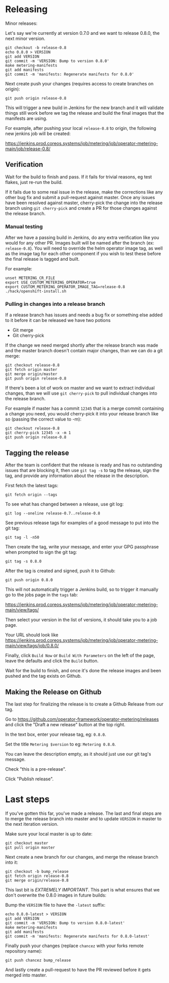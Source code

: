 # Releasing

Minor releases:

Let's say we're currently at version 0.7.0 and we want to release 0.8.0, the next minor version.

```
git checkout -b release-0.8
echo 0.8.0 > VERSION
git add VERSION
git commit -m 'VERSION: Bump to version 0.8.0'
make metering-manifests
git add manifests
git commit -m 'manifests: Regenerate manifests for 0.8.0'
```

Next create push your changes (requires access to create branches on origin):

```
git push origin release-0.8
```

This will trigger a new build in Jenkins for the new branch and it will validate things still work before we tag the release and build the final images that the manifests are using.

For example, after pushing your local `release-0.8` to origin, the following new jenkins job will be created:

https://jenkins.prod.coreos.systems/job/metering/job/operator-metering-main/job/release-0.8/


## Verification

Wait for the build to finish and pass.
If it fails for trivial reasons, eg test flakes, just re-run the build.

If it fails due to some real issue in the release, make the corrections like any other bug fix and submit a pull-request against master.
Once any issues have been resolved against master, cherry-pick the change into the release branch using `git cherry-pick` and create a PR for those changes against the release branch.

### Manual testing

After we have a passing build in Jenkins, do any extra verification like you would for any other PR.
Images built will be named after the branch (ex: `release-0.8`).
You will need to override the helm operator image tag, as well as the image tag for each other component if you wish to test these before the final release is tagged and built.

For example:

```
unset METERING_CR_FILE
export USE_CUSTOM_METERING_OPERATOR=true
export CUSTOM_METERING_OPERATOR_IMAGE_TAG=release-0.8
./hack/openshift-install.sh
```

### Pulling in changes into a release branch

If a release branch has issues and needs a bug fix or something else added to it before it can be released we have two potions

- Git merge
- Git cherry-pick

If the change we need merged shortly after the release branch was made and the master branch doesn't contain major changes, than we can do a git merge:

```
git checkout release-0.8
git fetch origin master
git merge origin/master
git push origin release-0.8
```

If there's been a lot of work on master and we want to extract individual changes, than we will use `git cherry-pick` to pull individual changes into the release branch.

For example if master has a commit `12345` that is a merge commit containing a change you need, you would cherry-pick it into your release branch like so (passing the correct value to -m):

```
git checkout release-0.8
git cherry-pick 12345 -x -m 1
git push origin release-0.8
```

## Tagging the release

After the team is confident that the release is ready and has no outstanding issues that are blocking it, then use `git tag -s` to tag the release, sign the tag, and provide any information about the release in the description.

First fetch the latest tags:

```
git fetch origin --tags
```

To see what has changed between a release, use git log:

```
git log --oneline release-0.7..release-0.8
```

See previous release tags for examples of a good message to put into the git tag:

```
git tag -l -n50
```

Then create the tag, write your message, and enter your GPG passphrase when prompted to sign the git tag:

```
git tag -s 0.8.0
```

After the tag is created and signed, push it to Github:

```
git push origin 0.8.0
```

This will not automatically trigger a Jenkins build, so to trigger it manually go to the jobs page in the `tags` tab:

https://jenkins.prod.coreos.systems/job/metering/job/operator-metering-main/view/tags/

Then select your version in the list of versions, it should take you to a job page.

Your URL should look like https://jenkins.prod.coreos.systems/job/metering/job/operator-metering-main/view/tags/job/0.8.0/

Finally, click `Build Now` or `Build With Parameters` on the left of the page, leave the defaults and click the `Build` button.

Wait for the build to finish, and once it's done the release images and been pushed and the tag exists on Github.


## Making the Release on Github

The last step for finalizing the release is to create a Github Release from our tag.

Go to https://github.com/operator-framework/operator-metering/releases and click the "Draft a new release" button at the top right.

In the text box, enter your release tag, eg: `0.8.0`.

Set the title `Metering $version` to eg: `Metering 0.8.0`.

You can leave the description empty, as it should just use our git tag's message.

Check  "this is a pre-release".

Click "Publish release".

# Last steps

If you've gotten this far, you've made a release.
The last and final steps are to merge the release branch into master and to update `VERSION` in master to the next iteration version.

Make sure your local master is up to date:

```
git checkout master
git pull origin master
```

Next create a new branch for our changes, and merge the release branch into it:

```
git checkout -b bump_release
git fetch origin release-0.8
git merge origin/release-0.8
```

This last bit is *EXTREMELY IMPORTANT*.
This part is what ensures that we don't overwrite the 0.8.0 images in future builds:

Bump the `VERSION` file to have the `-latest` suffix:

```
echo 0.8.0-latest > VERSION
git add VERSION
git commit -m 'VERSION: Bump to version 0.8.0-latest'
make metering-manifests
git add manifests
git commit -m 'manifests: Regenerate manifests for 0.8.0-latest'
```

Finally push your changes (replace `chancez` with your forks remote repository name):

```
git push chancez bump_release
```

And lastly create a pull-request to have the PR reviewed before it gets merged into master.
